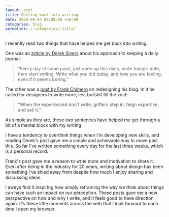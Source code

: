 ```yaml
---
layout: post
title: Getting back into writing
date: 2020-08-04 09:00:00 +10:00
categories: blog
permalink: /:categories/:title/
---
```


I recently read two things that have helped me get back into writing.

One was an [article by Derek Sivers](https://sivers.org/dj) about his approach to keeping a daily journal:

> "Every day at some point, just open up this diary, write today’s date, then start writing. Write what you did today, and how you are feeling, even if it seems boring."

The other was a [post by Frank Chimero](https://frankchimero.com/blog/2020/popeye) on redesigning his blog. In it he called for designers to write more, lest bullshit fill the void:

> “When the experienced don’t write, grifters step in, feign expertise, and sell it.”

As simple as they are, these two sentences have helped me get through a bit of a mental block with my writing. 

I have a tendency to overthink things when I'm developing new skills, and reading Derek's post gave me a simple and achievable way to move past this. So far I've written something every day for the last three weeks, which is a personal record.

Frank's post gave me a reason to write more and motivation to share it. Even after being in the industry for 20 years, writing about design has been something I've shied away from despite how much I enjoy sharing and discussing ideas.

I aways find it inspiring how simply reframing the way we think about things can have such an impact on our perception. These posts gave me a new perspective on how and why I write, and it feels good to have direction again. It’s these little moments across the web that I look forward to each time I open my browser.